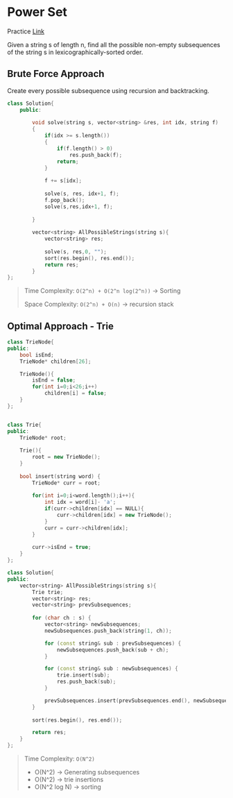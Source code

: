 # Power Set

Practice [Link](https://www.geeksforgeeks.org/problems/power-set4302/1#)

Given a string s of length n, find all the possible non-empty subsequences of the string s in lexicographically-sorted order.

## Brute Force Approach

Create every possible subsequence using recursion and backtracking.

```cpp
class Solution{
	public:
	
	    void solve(string s, vector<string> &res, int idx, string f)
	    {
	        if(idx >= s.length())
	        {
	            if(f.length() > 0)
	                res.push_back(f);
	            return;
	        }
	        
	        f += s[idx];
	        
	        solve(s, res, idx+1, f);
	        f.pop_back();
	        solve(s,res,idx+1, f);
	            
	    }
	
		vector<string> AllPossibleStrings(string s){
		    vector<string> res;
		    
		    solve(s, res,0, "");
		    sort(res.begin(), res.end());
		    return res;
		}
};
```

> Time Complexity: `O(2^n) + O(2^n log(2^n))` -> Sorting
>
> Space Complexity: `O(2^n) + O(n)` ->  recursion stack


## Optimal Approach - Trie

```cpp
class TrieNode{
public:
    bool isEnd;
    TrieNode* children[26];

    TrieNode(){
        isEnd = false;
        for(int i=0;i<26;i++)
            children[i] = false;
    }
};


class Trie{
public:
    TrieNode* root;
    
    Trie(){
        root = new TrieNode();
    }
    
    bool insert(string word) {
        TrieNode* curr = root;
        
        for(int i=0;i<word.length();i++){
            int idx = word[i]- 'a';
            if(curr->children[idx] == NULL){
                curr->children[idx] = new TrieNode();
            }
            curr = curr->children[idx];
        }
        
        curr->isEnd = true;
    }
};

class Solution{
public:
	vector<string> AllPossibleStrings(string s){
	    Trie trie;
        vector<string> res;
        vector<string> prevSubsequences;
        
        for (char ch : s) {
            vector<string> newSubsequences;
            newSubsequences.push_back(string(1, ch));

            for (const string& sub : prevSubsequences) {
                newSubsequences.push_back(sub + ch);
            }

            for (const string& sub : newSubsequences) {
                trie.insert(sub);
                res.push_back(sub);
            }

            prevSubsequences.insert(prevSubsequences.end(), newSubsequences.begin(), newSubsequences.end());
        }
        
        sort(res.begin(), res.end());

        return res;
	}
};
```

> Time Complexity: `O(N^2)`
> 
> - O(N^2) -> Generating subsequences
> - O(N^2) -> trie insertions
> - O(N^2 log N) ->  sorting
